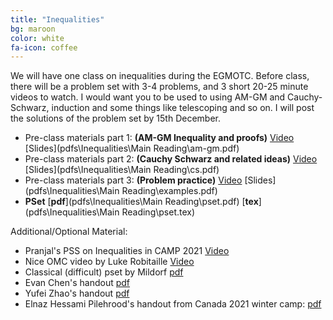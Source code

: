 ```yaml
---
title: "Inequalities"
bg: maroon
color: white
fa-icon: coffee
---
```


We will have one class on inequalities during the EGMOTC. Before class, there will be a problem set with 3-4 problems, and 3 short 20-25 minute videos to watch. I would want you to be used to using AM-GM and Cauchy-Schwarz, induction and some things like telescoping and so on. I will post the solutions of the problem set by 15th December.

- Pre-class materials part 1: **(AM-GM Inequality and proofs)**  [Video](https://youtu.be/huX3QBvMDv4)  [Slides](pdfs\Inequalities\Main Reading\am-gm.pdf)
- Pre-class materials part 2: **(Cauchy Schwarz and related ideas)** [Video](https://youtu.be/HES8kxfqNWs)  [Slides](pdfs\Inequalities\Main Reading\cs.pdf)
- Pre-class materials part 3: **(Problem practice)** [Video](https://youtu.be/YjMkPlBoSUg)  [Slides](pdfs\Inequalities\Main Reading\examples.pdf)
- **PSet** [**pdf**](pdfs\Inequalities\Main Reading\pset.pdf)  [**tex**](pdfs\Inequalities\Main Reading\pset.tex)

Additional/Optional Material:
- Pranjal's PSS on Inequalities in CAMP 2021 [Video](https://www.youtube.com/live/p0twhToFQGU?si=RO9Gd26b9DWhitft&t=2974)
- Nice OMC video by Luke Robitaille [Video](https://youtu.be/DFPZ7VCTWsw)
- Classical (difficult) pset by Mildorf [pdf](https://artofproblemsolving.com/articles/files/MildorfInequalities.pdf)
- Evan Chen's handout [pdf](https://web.evanchen.cc/handouts/Ineq/en.pdf)
- Yufei Zhao's handout [pdf](https://yufeizhao.com/olympiad/wc08/ineq.pdf)
- Elnaz Hessami Pilehrood's handout from Canada 2021 winter camp: [pdf](https://drive.google.com/file/d/1RR-THqldfnAnZDJSjnAdhZPamL1dQ0rG/view)